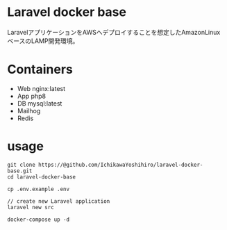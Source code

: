 # Laravel docker base

LaravelアプリケーションをAWSへデプロイすることを想定したAmazonLinuxベースのLAMP開発環境。

# Containers

- Web
  nginx:latest
- App
  php8
- DB
  mysql:latest
- Mailhog
- Redis

# usage

```
git clone https://@github.com/IchikawaYoshihiro/laravel-docker-base.git
cd laravel-docker-base

cp .env.example .env

// create new Laravel application
laravel new src

docker-compose up -d
```
